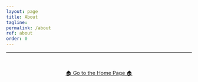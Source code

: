 ```yaml
---
layout: page
title: About
tagline: 
permalink: /about
ref: about
order: 0
---
```



------

<div style="padding-top:32px; text-align: center;">
  <a href="/"> 🏠 Go to the Home Page 🏠</a>
</div>
